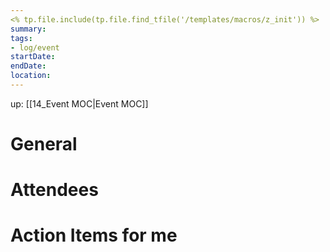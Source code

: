 ```yaml
---
<% tp.file.include(tp.file.find_tfile('/templates/macros/z_init')) %>
summary:
tags:
- log/event
startDate:
endDate:
location: 
---
```

up: [[14_Event MOC|Event MOC]]

# General

# Attendees




# Action Items for me



